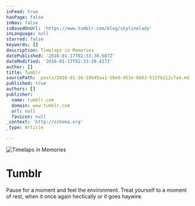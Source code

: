 ```yaml
---
inFeed: true
hasPage: false
inNav: false
isBasedOnUrl: 'https://www.tumblr.com/blog/skylinelady'
inLanguage: null
starred: false
keywords: []
description: Timelaps in Memories
datePublished: '2016-01-17T02:33:30.607Z'
dateModified: '2016-01-17T02:33:30.417Z'
author: []
title: Tumblr
sourcePath: _posts/2016-01-16-10845aa1-58e0-453e-8b83-515fb212cfa4.md
published: true
authors: []
publisher:
  name: tumblr.com
  domain: www.tumblr.com
  url: null
  favicon: null
_context: 'http://schema.org'
_type: Article

---
```

![Timelaps in Memories](https://s3-us-west-2.amazonaws.com/the-grid-img/p/2403e20a449034088f29fd7014593a9d614444f5.gif)

# Tumblr

Pause for a moment and feel the environment. Treat yourself to a moment of rest, when it once again hectically or it goes haywire.